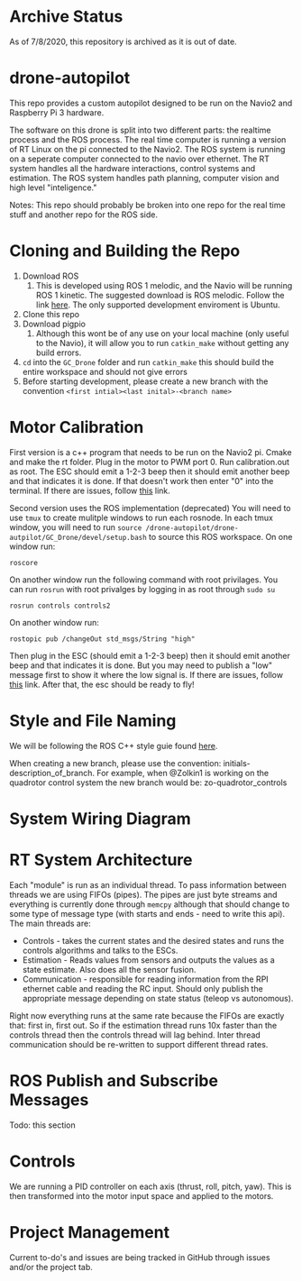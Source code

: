 # Archive Status
As of 7/8/2020, this repository is archived as it is out of date.

# drone-autopilot
This repo provides a custom autopilot designed to be run on the Navio2 and Raspberry Pi 3 hardware.

The software on this drone is split into two different parts: the realtime process and the ROS process. The real time computer is running a version of RT Linux on the pi connected to the Navio2. The ROS system is running on a seperate computer connected to the navio over ethernet. The RT system handles all the hardware interactions, control systems and estimation. The ROS system handles path planning, computer vision and high level "inteligence."

Notes:
This repo should probably be broken into one repo for the real time stuff and another repo for the ROS side.

# Cloning and Building the Repo
1. Download ROS
    1. This is developed using ROS 1 melodic, and the Navio will be running ROS 1 kinetic. The suggested download is ROS melodic. Follow the link [here](http://wiki.ros.org/ROS/Installation). The only supported development enviroment is Ubuntu.
2. Clone this repo
3. Download pigpio
    1. Although this wont be of any use on your local machine (only useful to the Navio), it will allow you to run ```catkin_make``` without getting any build errors.
4. ```cd``` into the ```GC_Drone``` folder and run ```catkin_make``` this should build the entire workspace and should not give errors
5. Before starting development, please create a new branch with the convention ```<first intial><last inital>-<branch name>```

# Motor Calibration
First version is a c++ program that needs to be run on the Navio2 pi.
Cmake and make the rt folder. Plug in the motor to PWM port 0. Run calibration.out as root. The ESC should emit a 1-2-3 beep then it should emit another beep and that indicates it is done. If that doesn't work then enter "0" into the terminal. If there are issues, follow [this](https://forum.arduino.cc/index.php?topic=270309.0) link.

Second version uses the ROS implementation (deprecated)
You will need to use ``` tmux ``` to create mulitple windows to run each rosnode. In each tmux window, you will need to run ```source /drone-autopilot/drone-autpilot/GC_Drone/devel/setup.bash``` to source this ROS workspace.
On one window run:
```
roscore
```
On another window run the following command with root privilages. You can run ```rosrun``` with root privalges by logging in as root through ```sudo su``` 
```
rosrun controls controls2
``` 
On another window run: 
```
rostopic pub /changeOut std_msgs/String "high"
```
Then plug in the ESC (should emit a 1-2-3 beep) then it should emit another beep and that indicates it is done. But you may need to publish a "low" message first to show it where the low signal is. If there are issues, follow [this](https://forum.arduino.cc/index.php?topic=270309.0) link. After that, the esc should be ready to fly!

# Style and File Naming
We will be following the ROS C++ style guie found [here](http://wiki.ros.org/CppStyleGuide).

When creating a new branch, please use the convention: initials-description_of_branch. For example, when @Zolkin1 is working on the quadrotor control system the new branch would be: zo-quadrotor_controls

# System Wiring Diagram

# RT System Architecture
Each "module" is run as an individual thread. To pass information between threads we are using FIFOs (pipes). The pipes are just byte streams and everything is currently done through ``memcpy`` although that should change to some type of message type (with starts and ends - need to write this api). The main threads are:
* Controls - takes the current states and the desired states and runs the controls algorithms and talks to the ESCs.
* Estimation - Reads values from sensors and outputs the values as a state estimate. Also does all the sensor fusion.
* Communication - responsible for reading information from the RPI ethernet cable and reading the RC input. Should only publish the appropriate message depending on state status (teleop vs autonomous).

Right now everything runs at the same rate because the FIFOs are exactly that: first in, first out. So if the estimation thread runs 10x faster than the controls thread then the controls thread will lag behind. Inter thread communication should be re-written to support different thread rates.

# ROS Publish and Subscribe Messages
Todo: this section

# Controls
We are running a PID controller on each axis (thrust, roll, pitch, yaw). This is then transformed into the motor input space and applied to the motors.

# Project Management
Current to-do's and issues are being tracked in GitHub through issues and/or the project tab.

